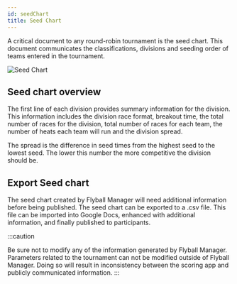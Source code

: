 ```yaml
---
id: seedChart
title: Seed Chart
---
```


A critical document to any round-robin tournament is the seed chart. This document communicates the classifications, divisions and seeding order of teams entered in the tournament.

![Seed Chart](/img/seeding-seed-chart.png)

## Seed chart overview

The first line of each division provides summary information for the division. This information includes the division race format, breakout time, the total number of races for the division, total number of races for each team, the number of heats each team will run and the division spread. 

The spread is the difference in seed times from the highest seed to the lowest seed. The lower this number the more competitive the division should be.

## Export Seed chart

The seed chart created by Flyball Manager will need additional information before being published. The seed chart can be exported to a .csv file. This file can be imported into Google Docs, enhanced with additional information, and finally published to participants.

:::caution

Be sure not to modify any of the information generated by Flyball Manager. Parameters related to the tournament can not be modified outside of Flyball Manager. Doing so will result in inconsistency between the scoring app and publicly communicated information.
:::